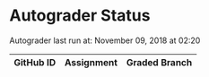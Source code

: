 # Autograder Status
Autograder last run at: November 09, 2018 at 02:20

| GitHub ID | Assignment | Graded Branch |
|-----------|------------|---------------|
